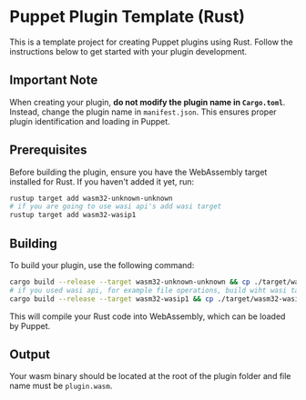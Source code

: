 # Puppet Plugin Template (Rust)

This is a template project for creating Puppet plugins using Rust. Follow the instructions below to get started with your plugin development.

## Important Note

When creating your plugin, **do not modify the plugin name in `Cargo.toml`**. Instead, change the plugin name in `manifest.json`. This ensures proper plugin identification and loading in Puppet.

## Prerequisites

Before building the plugin, ensure you have the WebAssembly target installed for Rust. If you haven't added it yet, run:

```bash
rustup target add wasm32-unknown-unknown
# if you are going to use wasi api's add wasi target
rustup target add wasm32-wasip1
```

## Building

To build your plugin, use the following command:

```bash
cargo build --release --target wasm32-unknown-unknown && cp ./target/wasm32-unknown-unknown/release/plugin.wasm .
# if you used wasi api, for example file operations, build wiht wasi target, and set "wasi" to "true" at manifest.json
cargo build --release --target wasm32-wasip1 && cp ./target/wasm32-wasip1/release/plugin.wasm .
```

This will compile your Rust code into WebAssembly, which can be loaded by Puppet.

## Output

Your wasm binary should be located at the root of the plugin folder and file name must be `plugin.wasm`.
